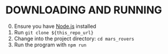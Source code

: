 # DOWNLOADING AND RUNNING

0. Ensure you have [Node.js](https://nodejs.org/en/) installed
1. Run `git clone ${this_repo_url}`
2. Change into the project directory:
   `cd mars_rovers`
3. Run the program with `npm run`
